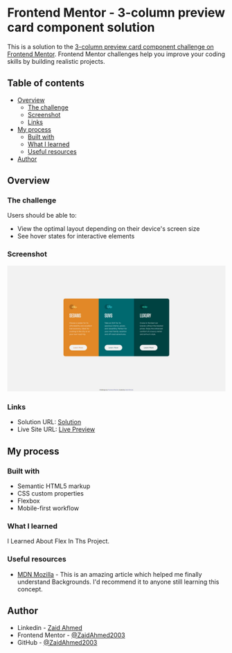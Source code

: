 # Frontend Mentor - 3-column preview card component solution

This is a solution to the [3-column preview card component challenge on Frontend Mentor](https://www.frontendmentor.io/challenges/3column-preview-card-component-pH92eAR2-). Frontend Mentor challenges help you improve your coding skills by building realistic projects.

## Table of contents

- [Overview](#overview)
  - [The challenge](#the-challenge)
  - [Screenshot](#screenshot)
  - [Links](#links)
- [My process](#my-process)
  - [Built with](#built-with)
  - [What I learned](#what-i-learned)
  - [Useful resources](#useful-resources)
- [Author](#author)

## Overview

### The challenge

Users should be able to:

- View the optimal layout depending on their device's screen size
- See hover states for interactive elements

### Screenshot

![](./Web%20capture_18-12-2022_16441_127.0.0.1.jpeg)

### Links

- Solution URL: [Solution](https://www.frontendmentor.io/solutions/3column-preview-card-component-ogJFc0ZuHI)
- Live Site URL: [Live Preview](https://incandescent-gumption-0fa2a2.netlify.app/)

## My process

### Built with

- Semantic HTML5 markup
- CSS custom properties
- Flexbox
- Mobile-first workflow

### What I learned

I Learned About Flex In Ths Project.

### Useful resources

- [MDN Mozilla](https://developer.mozilla.org/en-US/) - This is an amazing article which helped me finally understand Backgrounds. I'd recommend it to anyone still learning this concept.

## Author

- Linkedin - [Zaid Ahmed](https://www.linkedin.com/in/zaidahmed2345/)
- Frontend Mentor - [@ZaidAhmed2003](https://www.frontendmentor.io/profile/ZaidAhmed2003)
- GitHub - [@ZaidAhmed2003](https://github.com/ZaidAhmed2003)
